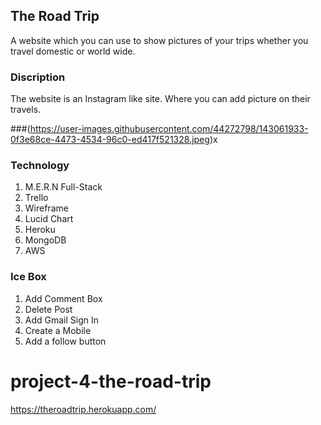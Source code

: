 ## The Road Trip

A website which you can use to show pictures of your trips whether you travel domestic or world wide.

### Discription
The website is an Instagram like site. Where you can add picture on their travels.

###(https://user-images.githubusercontent.com/44272798/143061933-0f3e68ce-4473-4534-96c0-ed417f521328.jpeg)x


### Technology
1. M.E.R.N Full-Stack
2. Trello
3. Wireframe
4. Lucid Chart
5. Heroku
6. MongoDB
7. AWS

### Ice Box
1. Add Comment Box
2. Delete Post
3. Add Gmail Sign In
4. Create a Mobile 
5. Add a follow button

# project-4-the-road-trip
https://theroadtrip.herokuapp.com/
